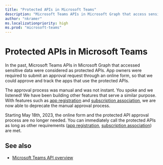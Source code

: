```yaml
---
title: "Protected APIs in Microsoft Teams"
description: "Microsoft Teams APIs in Microsoft Graph that access sensitive data are considered protected APIs and require additional validation before you can use them."
author: "nkramer"
ms.localizationpriority: high
ms.prod: "microsoft-teams"
---
```


# Protected APIs in Microsoft Teams

In the past, Microsoft Teams APIs in Microsoft Graph that accessed sensitive data were considered as protected APIs. App owners were required to submit an approval request through an online form, so that we could approve and track the apps that use the protected APIs.

The approval process was manual and was not instant.  You spoke and we listened!  We have been building other features that serve a similar purpose.  With features such as [app registration](https://learn.microsoft.com/azure/active-directory/develop/quickstart-register-app) and [subscription association](/graph/metered-api-setup), we are now able to deprecate the manual approval process.

Starting May 18th, 2023, the online form and the protected API approval process are no longer needed.  You can immediately call the protected APIs as long as other requirements ([app registration](https://learn.microsoft.com/azure/active-directory/develop/quickstart-register-app), [subscription association](/graph/metered-api-setup)) are met.

## See also

* [Microsoft Teams API overview](teams-concept-overview.md)
